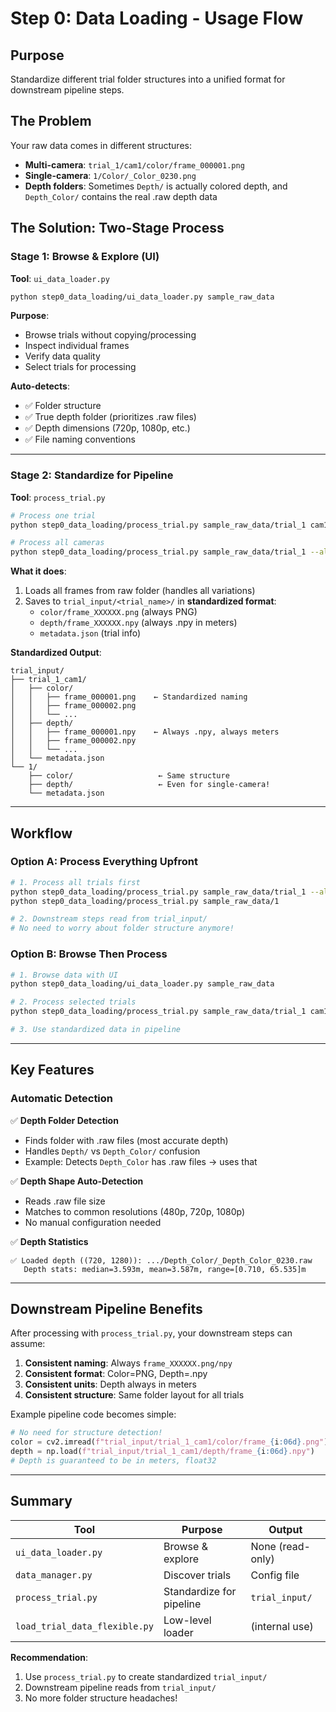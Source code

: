 # Step 0: Data Loading - Usage Flow

## Purpose

Standardize different trial folder structures into a unified format for downstream pipeline steps.

## The Problem

Your raw data comes in different structures:
- **Multi-camera**: `trial_1/cam1/color/frame_000001.png`
- **Single-camera**: `1/Color/_Color_0230.png`
- **Depth folders**: Sometimes `Depth/` is actually colored depth, and `Depth_Color/` contains the real .raw depth data

## The Solution: Two-Stage Process

### Stage 1: Browse & Explore (UI)

**Tool**: `ui_data_loader.py`

```bash
python step0_data_loading/ui_data_loader.py sample_raw_data
```

**Purpose**:
- Browse trials without copying/processing
- Inspect individual frames
- Verify data quality
- Select trials for processing

**Auto-detects**:
- ✅ Folder structure
- ✅ True depth folder (prioritizes .raw files)
- ✅ Depth dimensions (720p, 1080p, etc.)
- ✅ File naming conventions

---

### Stage 2: Standardize for Pipeline

**Tool**: `process_trial.py`

```bash
# Process one trial
python step0_data_loading/process_trial.py sample_raw_data/trial_1 cam1

# Process all cameras
python step0_data_loading/process_trial.py sample_raw_data/trial_1 --all
```

**What it does**:
1. Loads all frames from raw folder (handles all variations)
2. Saves to `trial_input/<trial_name>/` in **standardized format**:
   - `color/frame_XXXXXX.png` (always PNG)
   - `depth/frame_XXXXXX.npy` (always .npy in meters)
   - `metadata.json` (trial info)

**Standardized Output**:
```
trial_input/
├── trial_1_cam1/
│   ├── color/
│   │   ├── frame_000001.png    ← Standardized naming
│   │   ├── frame_000002.png
│   │   └── ...
│   ├── depth/
│   │   ├── frame_000001.npy    ← Always .npy, always meters
│   │   ├── frame_000002.npy
│   │   └── ...
│   └── metadata.json
└── 1/
    ├── color/                   ← Same structure
    ├── depth/                   ← Even for single-camera!
    └── metadata.json
```

---

## Workflow

### Option A: Process Everything Upfront

```bash
# 1. Process all trials first
python step0_data_loading/process_trial.py sample_raw_data/trial_1 --all
python step0_data_loading/process_trial.py sample_raw_data/1

# 2. Downstream steps read from trial_input/
# No need to worry about folder structure anymore!
```

### Option B: Browse Then Process

```bash
# 1. Browse data with UI
python step0_data_loading/ui_data_loader.py sample_raw_data

# 2. Process selected trials
python step0_data_loading/process_trial.py sample_raw_data/trial_1 cam1

# 3. Use standardized data in pipeline
```

---

## Key Features

### Automatic Detection

✅ **Depth Folder Detection**
- Finds folder with .raw files (most accurate depth)
- Handles `Depth/` vs `Depth_Color/` confusion
- Example: Detects `Depth_Color` has .raw files → uses that

✅ **Depth Shape Auto-Detection**
- Reads .raw file size
- Matches to common resolutions (480p, 720p, 1080p)
- No manual configuration needed

✅ **Depth Statistics**
```
✅ Loaded depth ((720, 1280)): .../Depth_Color/_Depth_Color_0230.raw
   Depth stats: median=3.593m, mean=3.587m, range=[0.710, 65.535]m
```

---

## Downstream Pipeline Benefits

After processing with `process_trial.py`, your downstream steps can assume:

1. **Consistent naming**: Always `frame_XXXXXX.png/npy`
2. **Consistent format**: Color=PNG, Depth=.npy
3. **Consistent units**: Depth always in meters
4. **Consistent structure**: Same folder layout for all trials

Example pipeline code becomes simple:
```python
# No need for structure detection!
color = cv2.imread(f"trial_input/trial_1_cam1/color/frame_{i:06d}.png")
depth = np.load(f"trial_input/trial_1_cam1/depth/frame_{i:06d}.npy")
# Depth is guaranteed to be in meters, float32
```

---

## Summary

| Tool | Purpose | Output |
|------|---------|--------|
| `ui_data_loader.py` | Browse & explore | None (read-only) |
| `data_manager.py` | Discover trials | Config file |
| `process_trial.py` | Standardize for pipeline | `trial_input/` |
| `load_trial_data_flexible.py` | Low-level loader | (internal use) |

**Recommendation**:
1. Use `process_trial.py` to create standardized `trial_input/`
2. Downstream pipeline reads from `trial_input/`
3. No more folder structure headaches!
